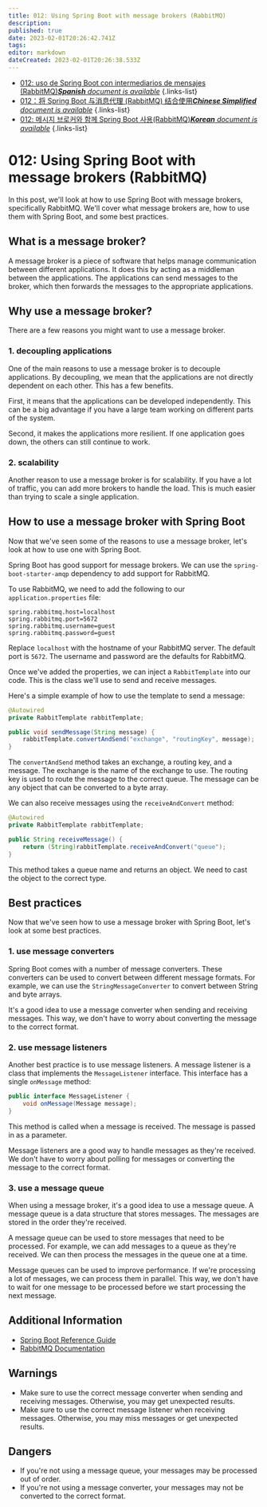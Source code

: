 ```yaml
---
title: 012: Using Spring Boot with message brokers (RabbitMQ)
description: 
published: true
date: 2023-02-01T20:26:42.741Z
tags: 
editor: markdown
dateCreated: 2023-02-01T20:26:38.533Z
---
```


- [012: uso de Spring Boot con intermediarios de mensajes (RabbitMQ)***Spanish** document is available*](/es/Knowledge-base/Spring-Boot/Learning/012-using-spring-boot-with-message-brokers-rabbitmq)
{.links-list}
- [012：将 Spring Boot 与消息代理 (RabbitMQ) 结合使用***Chinese Simplified** document is available*](/zh/Knowledge-base/Spring-Boot/Learning/012-using-spring-boot-with-message-brokers-rabbitmq)
{.links-list}
- [012: 메시지 브로커와 함께 Spring Boot 사용(RabbitMQ)***Korean** document is available*](/ko/Knowledge-base/Spring-Boot/Learning/012-using-spring-boot-with-message-brokers-rabbitmq)
{.links-list}


# 012: Using Spring Boot with message brokers (RabbitMQ)

In this post, we'll look at how to use Spring Boot with message brokers, specifically RabbitMQ. We'll cover what message brokers are, how to use them with Spring Boot, and some best practices.

## What is a message broker?

A message broker is a piece of software that helps manage communication between different applications. It does this by acting as a middleman between the applications. The applications can send messages to the broker, which then forwards the messages to the appropriate applications.

## Why use a message broker?

There are a few reasons you might want to use a message broker.

### 1. decoupling applications

One of the main reasons to use a message broker is to decouple applications. By decoupling, we mean that the applications are not directly dependent on each other. This has a few benefits.

First, it means that the applications can be developed independently. This can be a big advantage if you have a large team working on different parts of the system.

Second, it makes the applications more resilient. If one application goes down, the others can still continue to work.

### 2. scalability

Another reason to use a message broker is for scalability. If you have a lot of traffic, you can add more brokers to handle the load. This is much easier than trying to scale a single application.

## How to use a message broker with Spring Boot

Now that we've seen some of the reasons to use a message broker, let's look at how to use one with Spring Boot.

Spring Boot has good support for message brokers. We can use the `spring-boot-starter-amqp` dependency to add support for RabbitMQ.

To use RabbitMQ, we need to add the following to our `application.properties` file:

```properties
spring.rabbitmq.host=localhost
spring.rabbitmq.port=5672
spring.rabbitmq.username=guest
spring.rabbitmq.password=guest
```

Replace `localhost` with the hostname of your RabbitMQ server. The default port is `5672`. The username and password are the defaults for RabbitMQ.

Once we've added the properties, we can inject a `RabbitTemplate` into our code. This is the class we'll use to send and receive messages.

Here's a simple example of how to use the template to send a message:

```java
@Autowired
private RabbitTemplate rabbitTemplate;

public void sendMessage(String message) {
    rabbitTemplate.convertAndSend("exchange", "routingKey", message);
}
```

The `convertAndSend` method takes an exchange, a routing key, and a message. The exchange is the name of the exchange to use. The routing key is used to route the message to the correct queue. The message can be any object that can be converted to a byte array.

We can also receive messages using the `receiveAndConvert` method:

```java
@Autowired
private RabbitTemplate rabbitTemplate;

public String receiveMessage() {
    return (String)rabbitTemplate.receiveAndConvert("queue");
}
```

This method takes a queue name and returns an object. We need to cast the object to the correct type.

## Best practices

Now that we've seen how to use a message broker with Spring Boot, let's look at some best practices.

### 1. use message converters

Spring Boot comes with a number of message converters. These converters can be used to convert between different message formats. For example, we can use the `StringMessageConverter` to convert between String and byte arrays.

It's a good idea to use a message converter when sending and receiving messages. This way, we don't have to worry about converting the message to the correct format.

### 2. use message listeners

Another best practice is to use message listeners. A message listener is a class that implements the `MessageListener` interface. This interface has a single `onMessage` method:

```java
public interface MessageListener {
    void onMessage(Message message);
}
```

This method is called when a message is received. The message is passed in as a parameter.

Message listeners are a good way to handle messages as they're received. We don't have to worry about polling for messages or converting the message to the correct format.

### 3. use a message queue

When using a message broker, it's a good idea to use a message queue. A message queue is a data structure that stores messages. The messages are stored in the order they're received.

A message queue can be used to store messages that need to be processed. For example, we can add messages to a queue as they're received. We can then process the messages in the queue one at a time.

Message queues can be used to improve performance. If we're processing a lot of messages, we can process them in parallel. This way, we don't have to wait for one message to be processed before we start processing the next message.

## Additional Information

- [Spring Boot Reference Guide](https://docs.spring.io/spring-boot/docs/current/reference/htmlsingle/)
- [RabbitMQ Documentation](https://www.rabbitmq.com/documentation.html)

## Warnings

- Make sure to use the correct message converter when sending and receiving messages. Otherwise, you may get unexpected results.
- Make sure to use the correct message listener when receiving messages. Otherwise, you may miss messages or get unexpected results.

## Dangers

- If you're not using a message queue, your messages may be processed out of order.
- If you're not using a message converter, your messages may not be converted to the correct format.
